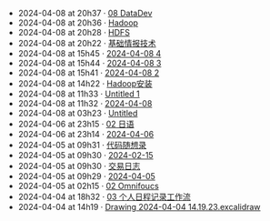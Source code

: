- 2024-04-08 at 20h37 · [08 DataDev](08%20DataDev)
- 2024-04-08 at 20h36 · [Hadoop](Hadoop)
- 2024-04-08 at 20h28 · [HDFS](HDFS)
- 2024-04-08 at 20h22 · [基础情报技术](基础情报技术)
- 2024-04-08 at 15h45 · [2024-04-08 4](2024-04-08%204)
- 2024-04-08 at 15h44 · [2024-04-08 3](2024-04-08%203)
- 2024-04-08 at 15h41 · [2024-04-08 2](2024-04-08%202)
- 2024-04-08 at 14h22 · [Hadoop安装](Hadoop安装)
- 2024-04-08 at 11h33 · [Untitled 1](Untitled%201)
- 2024-04-08 at 11h32 · [2024-04-08](2024-04-08)
- 2024-04-08 at 03h23 · [Untitled](Untitled)
- 2024-04-06 at 23h15 · [02 日语](02%20日语)
- 2024-04-06 at 23h14 · [2024-04-06](2024-04-06)
- 2024-04-05 at 09h31 · [代码随想录](代码随想录)
- 2024-04-05 at 09h30 · [2024-02-15](2024-02-15)
- 2024-04-05 at 09h30 · [交易日志](交易日志)
- 2024-04-05 at 09h29 · [2024-04-05](2024-04-05)
- 2024-04-05 at 02h15 · [02 Omnifoucs](02%20Omnifoucs)
- 2024-04-04 at 18h32 · [03 个人日程记录工作流](03%20个人日程记录工作流)
- 2024-04-04 at 14h19 · [Drawing 2024-04-04 14.19.23.excalidraw](Drawing%202024-04-04%2014.19.23.excalidraw)
